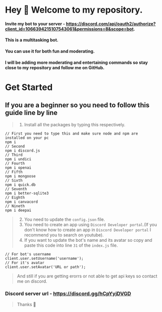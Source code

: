 # Hey 👋 Welcome to my repository.
#### Invite my bot to your server - https://discord.com/api/oauth2/authorize?client_id=1066394215107543061&permissions=8&scope=bot.
#### This is a multitasking bot.
#### You can use it for both fun and moderating.
#### I will be adding more moderating and entertaining commands so stay close to my repository and follow me on GitHub.
# Get Started
## If you are a beginner so you need to follow this guide line by line
> 1. Install all the packages by typing this respectively.
```
// First you need to type this and make sure node and npm are installed on your pc
npm i
// Second
npm i discord.js
// Third
npm i undici
// Fourth
npm i openai
// Fifth
npm i mongoose
// Sixth
npm i quick.db
// Seventh
npm i better-sqlite3
// Eighth
npm i canvacord
// Nineth
npm i deepai
```
> 2. You need to update the `config.json` file.
> 3. You need to create an app using `Discord Developer portal`.(If you don't know how to create an app in `Discord Developer portal` I recommend you to search on youtube).
> 4. If you want to update the bot's name and its avatar so copy and paste this code into line `31` of the `index.js` file.
```
// For bot's username
client.user.setUsername('username');
// For it's avatar
client.user.setAvatar('URL or path');
```
> And still if you are getting erorrs or not able to get api keys so contact me on discord.
### Discord server url - https://discord.gg/hCpYyjDVGD
>Thanks 💖
